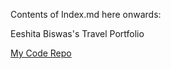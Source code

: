 Contents of Index.md here onwards: 

Eeshita Biswas's Travel Portfolio

[My Code Repo](https://github.com/EeshitaBiswas/TravelPics)
